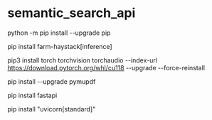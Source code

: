﻿# semantic_search_api
 
python -m pip install --upgrade pip

pip install farm-haystack[inference]

pip3 install torch torchvision torchaudio --index-url https://download.pytorch.org/whl/cu118 --upgrade --force-reinstall

pip install --upgrade pymupdf

pip install fastapi

pip install "uvicorn[standard]"
